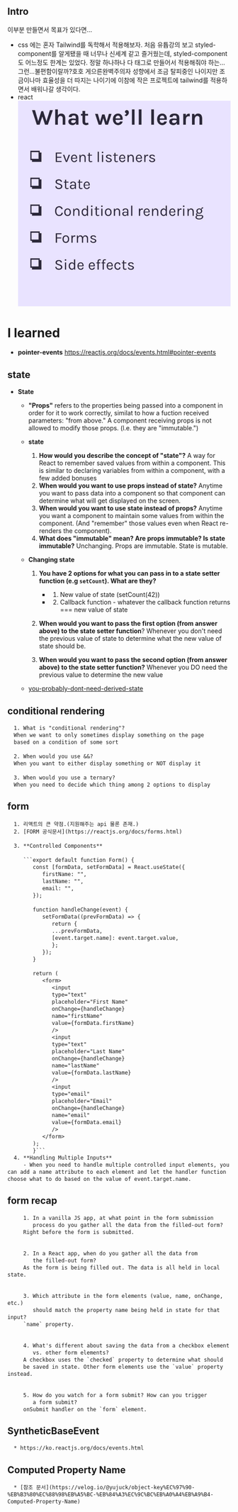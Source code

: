 ## Intro

이부분 만들면서 목표가 있다면...

- css
  에는 혼자 Tailwind를 독학해서 적용해보자.
  처음 유튭강의 보고 styled-component를 알게됐을 때 너무나 신세계 같고 즐거웠는데, styled-component도 어느정도 한계는 있었다. 정말 하나하나 다 태그로 만들어서 적용해줘야 하는...그런...불편함이랄까?호호 게으른완벽주의자 성향에서 조금 탈피중인 나이지만 조금이나마 효율성을 더 따지는 나이기에 이참에 작은 프로젝트에 tailwind를 적용하면서 배워나갈 생각이다.
- react
  ![무엇을배울까용](./what_we_will_learn.jpg)

# I learned

- **pointer-events** https://reactjs.org/docs/events.html#pointer-events

## state

- **State**

  - **"Props"** refers to the properties being passed into a component in order for it to work correctly, similat to how a fuction received parameters: "from above." A component receiving props is not allowed to modify those props. (l.e. they are "immutable.")
  - **state**
    1. **How would you describe the concept of "state"?**
       A way for React to remember saved values from within a component.
       This is similar to declaring variables from within a component,
       with a few added bonuses
    2. **When would you want to use props instead of state?**
       Anytime you want to pass data into a component so that
       component can determine what will get displayed on the
       screen.
    3. **When would you want to use state instead of props?**
       Anytime you want a component to maintain some values from
       within the component. (And "remember" those values even
       when React re-renders the component).
    4. **What does "immutable" mean? Are props immutable? Is state immutable?**
       Unchanging. Props are immutable. State is mutable.
  - **Changing state**

    1. **You have 2 options for what you can pass in to a state setter function (e.g `setCount`). What are they?**

       - 1. New value of state (setCount(42))
       - 2. Callback function - whatever the callback function returns === new value of state

    2. **When would you want to pass the first option (from answer above) to the state setter function**?
       Whenever you don't need the previous value of state to determine what the new value of state should be.

    3. **When would you want to pass the second option (from answer above) to the state setter function?**
       Whenever you DO need the previous value to determine the new value

  * [you-probably-dont-need-derived-state](https://reactjs.org/blog/2018/06/07/you-probably-dont-need-derived-state.html)

## conditional rendering

      1. What is "conditional rendering"?
      When we want to only sometimes display something on the page
      based on a condition of some sort

      2. When would you use &&?
      When you want to either display something or NOT display it

      3. When would you use a ternary?
      When you need to decide which thing among 2 options to display

## form

      1. 리액트의 큰 약점.(지원해주는 api 물론 존재.)
      2. [FORM 공식문서](https://reactjs.org/docs/forms.html)

      3. **Controlled Components**

         ```export default function Form() {
            const [formData, setFormData] = React.useState({
               firstName: "",
               lastName: "",
               email: "",
            });

            function handleChange(event) {
               setFormData((prevFormData) => {
                  return {
                  ...prevFormData,
                  [event.target.name]: event.target.value,
                  };
               });
            }

            return (
               <form>
                  <input
                  type="text"
                  placeholder="First Name"
                  onChange={handleChange}
                  name="firstName"
                  value={formData.firstName}
                  />
                  <input
                  type="text"
                  placeholder="Last Name"
                  onChange={handleChange}
                  name="lastName"
                  value={formData.lastName}
                  />
                  <input
                  type="email"
                  placeholder="Email"
                  onChange={handleChange}
                  name="email"
                  value={formData.email}
                  />
               </form>
            );
            }```
      4. **Handling Multiple Inputs**
         - When you need to handle multiple controlled input elements, you can add a name attribute to each element and let the handler function choose what to do based on the value of event.target.name.

## form recap

         1. In a vanilla JS app, at what point in the form submission
            process do you gather all the data from the filled-out form?
         Right before the form is submitted.


         2. In a React app, when do you gather all the data from
            the filled-out form?
         As the form is being filled out. The data is all held in local state.


         3. Which attribute in the form elements (value, name, onChange, etc.)
            should match the property name being held in state for that input?
         `name` property.


         4. What's different about saving the data from a checkbox element
            vs. other form elements?
         A checkbox uses the `checked` property to determine what should
         be saved in state. Other form elements use the `value` property instead.


         5. How do you watch for a form submit? How can you trigger
            a form submit?
         onSubmit handler on the `form` element.

## SyntheticBaseEvent

      * https://ko.reactjs.org/docs/events.html

## Computed Property Name

      * [참조 문서](https://velog.io/@yujuck/object-key%EC%97%90-%EB%B3%80%EC%88%98%EB%A5%BC-%EB%84%A3%EC%9C%BC%EB%A0%A4%EB%A9%B4-Computed-Property-Name)
